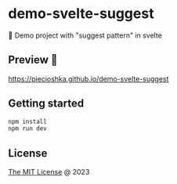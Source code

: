 # demo-svelte-suggest

🚁 Demo project with "suggest pattern" in svelte

## Preview 🎉

<https://piecioshka.github.io/demo-svelte-suggest>

## Getting started

```bash
npm install
npm run dev
```

## License

[The MIT License](http://piecioshka.mit-license.org) @ 2023
